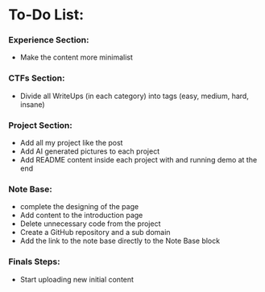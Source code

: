 # To-Do List:

### Experience Section:

- Make the content more minimalist

### CTFs Section:

- Divide all WriteUps (in each category) into tags (easy, medium, hard, insane)

### Project Section:

- Add all my project like the post
- Add AI generated pictures to each project
- Add README content inside each project with and running demo at the end

### Note Base:

- complete the designing of the page
- Add content to the introduction page
- Delete unnecessary code from the project
- Create a GitHub repository and a sub domain
- Add the link to the note base directly to the Note Base block

### Finals Steps:

- Start uploading new initial content

